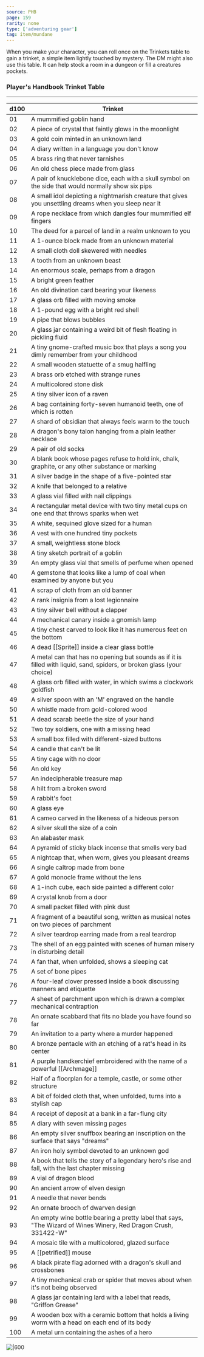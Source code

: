 ```yaml
---
source: PHB
page: 159
rarity: none
type: ['adventuring gear']
tag: item/mundane
---
```


When you make your character, you can roll once on the Trinkets table to gain a trinket, a simple item lightly touched by mystery. The DM might also use this table. It can help stock a room in a dungeon or fill a creatures pockets.

### Player's Handbook Trinket Table
---
|**d100**|Trinket|
|--|------------|
|01|A mummified goblin hand|
|02|A piece of crystal that faintly glows in the moonlight|
|03|A gold coin minted in an unknown land|
|04|A diary written in a language you don't know|
|05|A brass ring that never tarnishes|
|06|An old chess piece made from glass|
|07|A pair of knucklebone dice, each with a skull symbol on the side that would normally show six pips|
|08|A small idol depicting a nightmarish creature that gives you unsettling dreams when you sleep near it|
|09|A rope necklace from which dangles four mummified elf fingers|
|10|The deed for a parcel of land in a realm unknown to you|
|11|A 1-ounce block made from an unknown material|
|12|A small cloth doll skewered with needles|
|13|A tooth from an unknown beast|
|14|An enormous scale, perhaps from a dragon|
|15|A bright green feather|
|16|An old divination card bearing your likeness|
|17|A glass orb filled with moving smoke|
|18|A 1-pound egg with a bright red shell|
|19|A pipe that blows bubbles|
|20|A glass jar containing a weird bit of flesh floating in pickling fluid|
|21|A tiny gnome-crafted music box that plays a song you dimly remember from your childhood|
|22|A small wooden statuette of a smug halfling|
|23|A brass orb etched with strange runes|
|24|A multicolored stone disk|
|25|A tiny silver icon of a raven|
|26|A bag containing forty-seven humanoid teeth, one of which is rotten|
|27|A shard of obsidian that always feels warm to the touch|
|28|A dragon's bony talon hanging from a plain leather necklace|
|29|A pair of old socks|
|30|A blank book whose pages refuse to hold ink, chalk, graphite, or any other substance or marking|
|31|A silver badge in the shape of a five-pointed star|
|32|A knife that belonged to a relative|
|33|A glass vial filled with nail clippings|
|34|A rectangular metal device with two tiny metal cups on one end that throws sparks when wet|
|35|A white, sequined glove sized for a human|
|36|A vest with one hundred tiny pockets|
|37|A small, weightless stone block|
|38|A tiny sketch portrait of a goblin|
|39|An empty glass vial that smells of perfume when opened|
|40|A gemstone that looks like a lump of coal when examined by anyone but you|
|41|A scrap of cloth from an old banner|
|42|A rank insignia from a lost legionnaire|
|43|A tiny silver bell without a clapper|
|44|A mechanical canary inside a gnomish lamp|
|45|A tiny chest carved to look like it has numerous feet on the bottom|
|46|A dead [[Sprite]] inside a clear glass bottle|
|47|A metal can that has no opening but sounds as if it is filled with liquid, sand, spiders, or broken glass (your choice)|
|48|A glass orb filled with water, in which swims a clockwork goldfish|
|49|A silver spoon with an 'M' engraved on the handle|
|50|A whistle made from gold-colored wood|
|51|A dead scarab beetle the size of your hand|
|52|Two toy soldiers, one with a missing head |
|53|A small box filled with different-sized buttons|
|54|A candle that can't be lit|
|55|A tiny cage with no door|
|56|An old key|
|57|An indecipherable treasure map|
|58|A hilt from a broken sword|
|59|A rabbit's foot|
|60|A glass eye|
|61|A cameo carved in the likeness of a hideous person|
|62|A silver skull the size of a coin|
|63|An alabaster mask|
|64|A pyramid of sticky black incense that smells very bad|
|65|A nightcap that, when worn, gives you pleasant dreams|
|66|A single caltrop made from bone|
|67|A gold monocle frame without the lens|
|68|A 1-inch cube, each side painted a different color|
|69|A crystal knob from a door|
|70|A small packet filled with pink dust|
|71|A fragment of a beautiful song, written as musical notes on two pieces of parchment|
|72|A silver teardrop earring made from a real teardrop|
|73|The shell of an egg painted with scenes of human misery in disturbing detail|
|74|A fan that, when unfolded, shows a sleeping cat|
|75|A set of bone pipes|
|76|A four-leaf clover pressed inside a book discussing manners and etiquette|
|77|A sheet of parchment upon which is drawn a complex mechanical contraption|
|78|An ornate scabbard that fits no blade you have found so far|
|79|An invitation to a party where a murder happened|
|80|A bronze pentacle with an etching of a rat's head in its center|
|81|A purple handkerchief embroidered with the name of a powerful [[Archmage]]|
|82|Half of a floorplan for a temple, castle, or some other structure|
|83|A bit of folded cloth that, when unfolded, turns into a stylish cap|
|84|A receipt of deposit at a bank in a far-flung city|
|85|A diary with seven missing pages|
|86|An empty silver snuffbox bearing an inscription on the surface that says "dreams"|
|87|An iron holy symbol devoted to an unknown god|
|88|A book that tells the story of a legendary hero's rise and fall, with the last chapter missing|
|89|A vial of dragon blood|
|90|An ancient arrow of elven design|
|91|A needle that never bends|
|92|An ornate brooch of dwarven design|
|93|An empty wine bottle bearing a pretty label that says, "The Wizard of Wines Winery, Red Dragon Crush, 331422-W"|
|94|A mosaic tile with a multicolored, glazed surface|
|95|A [[petrified]] mouse|
|96|A black pirate flag adorned with a dragon's skull and crossbones|
|97|A tiny mechanical crab or spider that moves about when it's not being observed|
|98|A glass jar containing lard with a label that reads, "Griffon Grease"|
|99|A wooden box with a ceramic bottom that holds a living worm with a head on each end of its body|
|100|A metal urn containing the ashes of a hero|

![|600]()